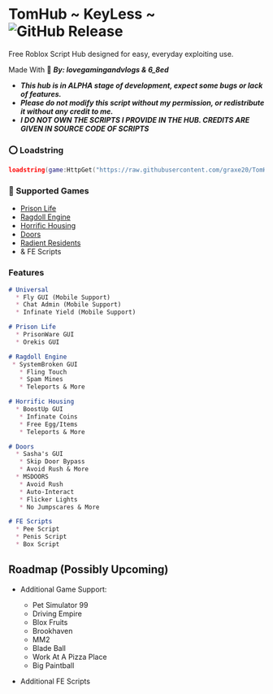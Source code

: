 # TomHub ~ KeyLess ~ ![GitHub Release](https://img.shields.io/github/v/release/graxe20/tomhob)


Free Roblox Script Hub designed for easy, everyday exploiting use.

Made With 🍆 ***By: lovegamingandvlogs & 6_8ed***

- ***This hub is in ALPHA stage of development, expect some bugs or lack of features.***  
- ***Please do not modify this script without my permission, or redistribute it without any credit to me.***
- ***I DO NOT OWN THE SCRIPTS I PROVIDE IN THE HUB. CREDITS ARE GIVEN IN SOURCE CODE OF SCRIPTS***

### ⭕ Loadstring
```lua
loadstring(game:HttpGet("https://raw.githubusercontent.com/graxe20/TomHub/main/Hub%20GUIs/tomhub.lua",true))()
```

### 🔰 Supported Games
- [Prison Life](https://www.roblox.com/games/155615604/Prison-Life)
- [Ragdoll Engine](https://www.roblox.com/games/6165420832/Ragdoll-Engine)
- [Horrific Housing]()
- [Doors]()
- [Radient Residents]()
- & FE Scripts

### Features
```markdown
# Universal
  * Fly GUI (Mobile Support)
  * Chat Admin (Mobile Support)
  * Infinate Yield (Mobile Support)

# Prison Life
  * PrisonWare GUI
  * Orekis GUI

# Ragdoll Engine
 * SystemBroken GUI
   * Fling Touch
   * Spam Mines
   * Teleports & More

# Horrific Housing
  * BoostUp GUI
   * Infinate Coins
   * Free Egg/Items
   * Teleports & More

# Doors
  * Sasha's GUI
   * Skip Door Bypass
   * Avoid Rush & More
  * MSDOORS
   * Avoid Rush
   * Auto-Interact
   * Flicker Lights
   * No Jumpscares & More

# FE Scripts
  * Pee Script
  * Penis Script
  * Box Script
```

## Roadmap (Possibly Upcoming)

- Additional Game Support:
  - Pet Simulator 99
  - Driving Empire
  - Blox Fruits
  - Brookhaven
  - MM2
  - Blade Ball
  - Work At A Pizza Place
  - Big Paintball

- Additional FE Scripts
